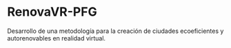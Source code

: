 # RenovaVR-PFG
Desarrollo de una metodología para la creación de ciudades ecoeficientes y autorenovables en realidad virtual.
